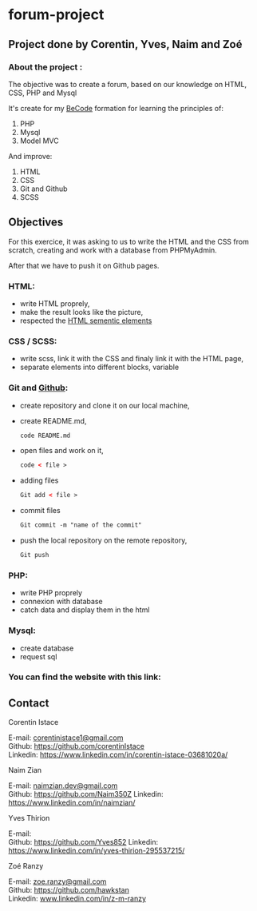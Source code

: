 # forum-project  

## Project done by Corentin, Yves, Naim and Zoé

### About the project :

The objective was to create a forum, based on our knowledge on HTML, CSS, PHP and Mysql

It's create for my [BeCode](https://becode.org/fr/) formation for learning the principles of:


1. PHP
2. Mysql
3. Model MVC

And improve:

1. HTML
2. CSS
3. Git and Github
4. SCSS


## Objectives

For this exercice, it was asking to us to write the HTML and the CSS from scratch, creating and work with a database from PHPMyAdmin.

After that we have to push it on Github pages.


### HTML:

- write HTML proprely, 
- make the result looks like the picture,
- respected the [HTML sementic elements](https://www.w3schools.com/html/html5_semantic_elements.asp)


### CSS / SCSS:

- write scss, link it with the CSS and finaly link it with the HTML page,
- separate elements into different blocks, variable


### Git and [Github](https://education.github.com/git-cheat-sheet-education.pdf):

- create repository and clone it on our local machine,
- create README.md,

    ```HTML
    code README.md
    ```

- open files and work on it,

    ```HTML
    code < file >
    ```
    
- adding files

    ```HTML
    Git add < file >
    ```

- commit files

    ```HTML
    Git commit -m "name of the commit"
    ```

- push the local repository on the remote repository,

    ```HTML
    Git push
    ```


### PHP:

- write PHP proprely
- connexion with database 
- catch data and display them in the html

### Mysql:

- create database
- request sql

### You can find the website with this link:




## Contact

Corentin Istace 

E-mail: corentinistace1@gmail.com  
Github: https://github.com/corentinIstace  
Linkedin: https://www.linkedin.com/in/corentin-istace-03681020a/  

Naim Zian

E-mail: naimzian.dev@gmail.com  
Github: https://github.com/Naim350Z
Linkedin: https://www.linkedin.com/in/naimzian/

Yves Thirion

E-mail:   
Github: https://github.com/Yves852
Linkedin: https://www.linkedin.com/in/yves-thirion-295537215/

Zoé Ranzy

E-mail: zoe.ranzy@gmail.com  
Github: https://github.com/hawkstan  
Linkedin: www.linkedin.com/in/z-m-ranzy  

